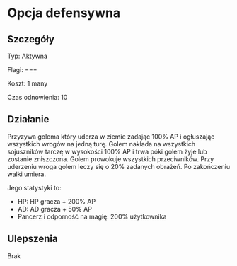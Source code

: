 # Opcja defensywna

## Szczegóły

Typ: Aktywna

Flagi: ===

Koszt: 1 many

Czas odnowienia: 10

## Działanie

Przyzywa golema który uderza w ziemie zadając 100% AP i ogłuszając wszystkich wrogów na jedną turę. Golem nakłada na wszystkich sojuszników tarczę w wysokości 100% AP i trwa póki golem żyje lub zostanie zniszczona. Golem prowokuje wszystkich przeciwników. Przy uderzeniu wroga golem leczy się o 20% zadanych obrażeń. Po zakończeniu walki umiera.

Jego statystyki to:

* HP: HP gracza + 200% AP
* AD: AD gracza + 50% AP
* Pancerz i odporność na magię: 200% użytkownika

## Ulepszenia

Brak
